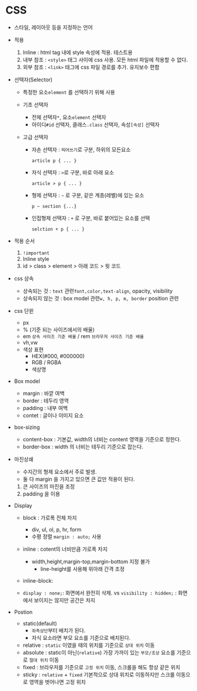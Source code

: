 # CSS

- 스타일, 레이아웃 등을 지정하는 언어

- 적용

  1. Inline : html tag 내에 style 속성에 적용. 테스트용
  2. 내부 참조 : `<style>` 태그 사이에 css 사용. 모든 html 파일에 적용할 수 없다.
  3. 외부 참조 : `<link>` 태그에 css 파일 경로를 추가. 유지보수 편함

- 선택자(Selector)

  - 특정한 요소`element` 를 선택하기 위해 사용

  - 기초 선택자

    - 전체 선택자`*`, 요소`element` 선택자
    - 아이디`#id` 선택자, 클래스`.class` 선택자, 속성`[속성]` 선택자

  - 고급 선택자

    - 자손 선택자 : `띄어쓰기`로 구분, 하위의 모든요소

      `article p { ... }`

    - 자식 선택자 : `>`로 구분, 바로 아래 요소

      `article > p { ... }`

    - 형제 선택자 : `~` 로 구분, 같은 계층(레벨)에 있는 요소

      `p ~ section {...}`

    - 인접형제 선택자 : `+` 로 구분, 바로 붙어있는 요소를 선택

      `selction + p { ... }`

 -  적용 순서
    1. `!important`
    2. Inline style
    3. id > class > element > 아래 코드 > 윗 코드

- css 상속

  - 상속되는 것  : `text` 관련`font,color,text-align`, opacity, visibility
  - 상속되지 않는 것 : box model 관련`w, h, p, m, border` position 관련

- css 단윈

  - px
  - % (기준 되는 사이즈에서의 배율)
  - em `상속 사이즈 기준 배율` / rem `브라우저 사이즈 기준 배율`
  - vh,vw
  - 색상 표현
    - HEX(#000, #000000)
    - RGB / RGBA
    - 색상명

- Box model

  - margin : 바깥 여백
  - border : 테두리 영역
  - padding : 내부 여백
  - contet : 글이나 이미지 요소

- box-sizing

  - content-box : 기본값, width의 너비는 content 영역을 기준으로 정한다.
  - border-box : width 의 너비는 테두리 기준으로 잡는다.

- 마진상쇄

  - 수지간의 형제 요소에서 주로 발생.
  - 둘 다 margin 을 가지고 있으면 큰 값만 적용이 된다.

  1. 큰 사이즈의 마진을 조정
  2. padding 을 이용

- Display

  - block : 가로폭 전체 차지

    - div, ul, ol, p, hr, form
    - 수평 정렬 `margin : auto;` 사용

  - inline : cotent의 너비만큼 가로폭 차지

    - width,height,margin-top,margin-bottom 지정 불가
      - line-height를 사용해 위아래 간격 조정

  - inline-block:

  - `display : none;`: 화면에서 완전히 삭제. vs `visibility : hidden;` : 화면에서 보이지는 않지만 공간은 차지 

    

- Postion
  - static(default)
    - `좌측상단`부터 배치가 된다.
    - 자식 요소라면 부모 요소를 기준으로 배치된다.
  - relative : `static` 이였을 때의 위치를 기준으로 `상대 위치` 이동
  - absolute : static이 아닌(`relative`) 가장 가까이 있는 `부모/조상` 요소를 기준으로 `절대 위치` 이동
  - fixed : 브라우저를 기준으로 `고정 위치` 이동, 스크롤을 해도 항상 같은 위치
  - sticky :  `relative` + `fixed`  기본적으로 상대 위치로 이동하지만 스크롤 이동으로 영역을 벗어나면 고정 위치